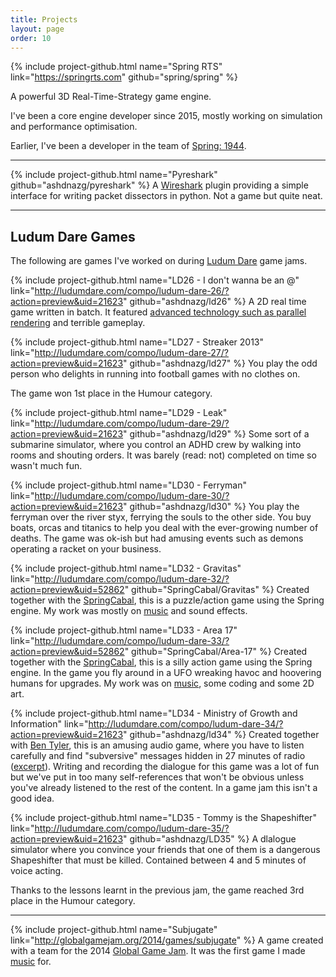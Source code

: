 ```yaml
---
title: Projects
layout: page
order: 10
---
```


{% include project-github.html name="Spring RTS" link="https://springrts.com" github="spring/spring" %}

A powerful 3D Real-Time-Strategy game engine.

I've been a core engine developer since 2015, mostly working on simulation and performance optimisation.

Earlier, I've been a developer in the team of [Spring: 1944](https://github.com/spring1944/spring1944).

___

{% include project-github.html name="Pyreshark" github="ashdnazg/pyreshark" %}
A [Wireshark](//www.wireshark.org/) plugin providing a simple interface for writing packet dissectors in python. Not a game but quite neat.

___

## Ludum Dare Games

The following are games I've worked on during [Ludum Dare](http://ludumdare.com/compo/author/ashdnazg) game jams.

{% include project-github.html name="LD26 - I don't wanna be an @" link="http://ludumdare.com/compo/ludum-dare-26/?action=preview&uid=21623" github="ashdnazg/ld26" %}
A 2D real time game written in batch.
It featured [advanced technology such as parallel rendering](http://ludumdare.com/compo/2013/05/07/combat-debriefing-or-batch-game-architecture-101/) and terrible gameplay.

{% include project-github.html name="LD27 - Streaker 2013" link="http://ludumdare.com/compo/ludum-dare-27/?action=preview&uid=21623" github="ashdnazg/ld27" %}
You play the odd person who delights in running into football games with no clothes on.

The game won 1st place in the Humour category.

{% include project-github.html name="LD29 - Leak" link="http://ludumdare.com/compo/ludum-dare-29/?action=preview&uid=21623" github="ashdnazg/ld29" %}
Some sort of a submarine simulator, where you control an ADHD crew by walking into rooms and shouting orders. It was barely (read: not) completed on time so wasn't much fun.

{% include project-github.html name="LD30 - Ferryman" link="http://ludumdare.com/compo/ludum-dare-30/?action=preview&uid=21623" github="ashdnazg/ld30" %}
You play the ferryman over the river styx, ferrying the souls to the other side. You buy boats, orcas and titanics to help you deal with the ever-growing number of deaths.
The game was ok-ish but had amusing events such as demons operating a racket on your business.

{% include project-github.html name="LD32 - Gravitas" link="http://ludumdare.com/compo/ludum-dare-32/?action=preview&uid=52862" github="SpringCabal/Gravitas" %}
Created together with the [SpringCabal](//github.com/SpringCabal), this is a puzzle/action game using the Spring engine.
My work was mostly on [music](assets/music/gravitas.ogg) and sound effects.

{% include project-github.html name="LD33 - Area 17" link="http://ludumdare.com/compo/ludum-dare-33/?action=preview&uid=52862" github="SpringCabal/Area-17" %}
Created together with the [SpringCabal](//github.com/SpringCabal), this is a silly action game using the Spring engine.
In the game you fly around in a UFO wreaking havoc and hoovering humans for upgrades. My work was on [music](assets/music/area17.ogg), some coding and some 2D art.

{% include project-github.html name="LD34 - Ministry of Growth and Information" link="http://ludumdare.com/compo/ludum-dare-34/?action=preview&uid=21623" github="ashdnazg/ld34" %}
Created together with [Ben Tyler](//github.com/kanatohodets), this is an amusing audio game,
where you have to listen carefully and find "subversive" messages hidden in 27 minutes of radio ([excerpt](assets/music/ministrycats.ogg)).
Writing and recording the dialogue for this game was a lot of fun but we've put in too many self-references that won't be obvious unless you've already listened to the rest of the content.
In a game jam this isn't a good idea.

{% include project-github.html name="LD35 - Tommy is the Shapeshifter" link="http://ludumdare.com/compo/ludum-dare-35/?action=preview&uid=21623" github="ashdnazg/LD35" %}
A dlalogue simulator where you convince your friends that one of them is a dangerous Shapeshifter that must be killed.
Contained between 4 and 5 minutes of voice acting.

Thanks to the lessons learnt in the previous jam, the game reached 3rd place in the Humour category.

___

{% include project-github.html name="Subjugate" link="http://globalgamejam.org/2014/games/subjugate" %}
A game created with a team for the 2014 [Global Game Jam](http://globalgamejam.org/). It was the first game I made [music](assets/music/subjugate.ogg) for.
